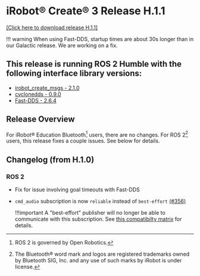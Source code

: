 # iRobot® Create® 3 Release H.1.1
[[Click here to download release H.1.1]](https://edu.irobot.com/create3/firmware/H.1.1)

!!! warning
    When using Fast-DDS, startup times are about 30s longer than in our Galactic release. We are working on a fix.

## This release is running ROS 2 Humble with the following interface library versions:

- [irobot_create_msgs - 2.1.0](https://github.com/iRobotEducation/irobot_create_msgs/tree/2.1.0)
- [cyclonedds - 0.9.0](https://github.com/eclipse-cyclonedds/cyclonedds/tree/0.9.0)
- [Fast-DDS - 2.6.4](https://github.com/eProsima/Fast-DDS/tree/2.6.4)

## Release Overview
For iRobot® Education Bluetooth[^1] users, there are no changes.
For ROS 2[^2] users, this release fixes a couple issues.
See below for details.

## Changelog (from H.1.0)
### ROS 2
* Fix for issue involving goal timeouts with Fast-DDS
* `cmd_audio` subscription is now `reliable` instead of `best-effort` [(#356)](https://github.com/iRobotEducation/create3_docs/issues/356)

    !!!important
        A "best-effort" publisher will no longer be able to communicate with this subscription. See [this compatibilty matrix](https://docs.ros.org/en/rolling/Concepts/About-Quality-of-Service-Settings.html#qos-compatibilities) for details.

[^1]: ROS 2 is governed by Open Robotics.
[^2]: The Bluetooth® word mark and logos are registered trademarks owned by Bluetooth SIG, Inc. and any use of such marks by iRobot is under license.
[^3]: All other trademarks mentioned are the property of their respective owners.